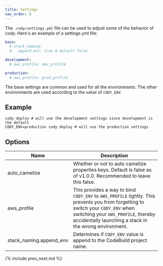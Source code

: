 ```yaml
---
title: Settings
nav_order: 8
---
```


The `.cody/settings.yml` file can be used to adjust some of the behavior of cody.  Here's an example of a settings.yml file:

```yaml
base:
  # stack_naming:
  #   append_env: true # default false

development:
  # aws_profile: dev_profile

production:
  # aws_profile: prod_profile
```

The base settings are common and used for all the environments. The other environments are used according to the value of `CODY_ENV`.

## Example

    cody deploy # will use the development settings since development is the default
    CODY_ENV=production cody deploy # will use the production settings

## Options

Name | Description
--- | ---
auto_camelize | Whether or not to auto camelize properties keys. Default is false as of v1.0.0. Recommended to leave this false.
aws_profile | This provides a way to bind `CODY_ENV` to `AWS_PROFILE` tightly. This prevents you from forgetting to switch your `CODY_ENV` when switching your `AWS_PROFILE`, thereby accidentally launching a stack in the wrong environment.
stack_naming.append_env | Determines if `CODY_ENV` value is append to the CodeBuild project name.

{% include prev_next.md %}
